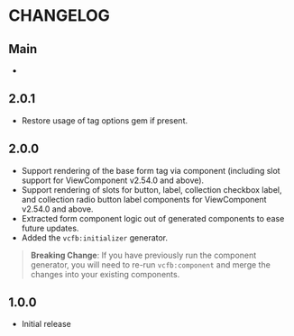 # CHANGELOG

## Main

-

## 2.0.1

- Restore usage of tag options gem if present.

## 2.0.0

- Support rendering of the base form tag via component (including slot support
  for ViewComponent v2.54.0 and above).
- Support rendering of slots for button, label, collection checkbox label, and
  collection radio button label components for ViewComponent v2.54.0 and above.
- Extracted form component logic out of generated components to ease future
  updates.
- Added the `vcfb:initializer` generator.

> **Breaking Change**: If you have previously run the component generator, you
> will need to re-run `vcfb:component` and merge the changes into your existing
> components.

## 1.0.0

- Initial release
